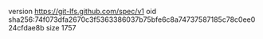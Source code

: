 version https://git-lfs.github.com/spec/v1
oid sha256:74f073dfa2670c3f5363386037b75bfe6c8a74737587185c78c0ee024cfdae8b
size 1757

